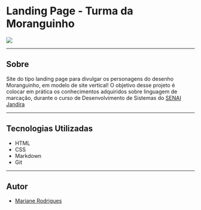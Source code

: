 # Landing Page - Turma da Moranguinho

![](./img/capa.png)

---

## Sobre
Site do tipo landing page para divulgar os personagens do desenho Moranguinho, em modelo de site vertical! O objetivo desse projeto é colocar em prática os conhecimentos adquiridos sobre linguagem de marcação, durante o curso de Desenvolvimento de Sistemas do [SENAI Jandira](https://sp.senai.br/unidade/jandira/)



---

## Tecnologias Utilizadas
- HTML
- CSS
- Markdown
- Git

---

## Autor
- [Mariane Rodrigues](https://www.linkedin.com/in/mariane-rodrigues-93a02a25b/)
